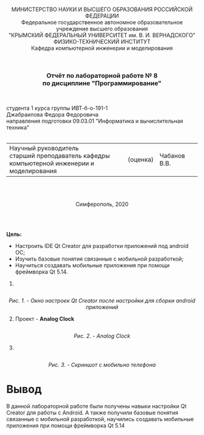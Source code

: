 <p align="center">МИНИСТЕРСТВО НАУКИ  И ВЫСШЕГО ОБРАЗОВАНИЯ РОССИЙСКОЙ ФЕДЕРАЦИИ  <br/>
Федеральное государственное автономное образовательное учреждение высшего образования  <br/>
"КРЫМСКИЙ ФЕДЕРАЛЬНЫЙ УНИВЕРСИТЕТ им. В. И. ВЕРНАДСКОГО"  <br/>
ФИЗИКО-ТЕХНИЧЕСКИЙ ИНСТИТУТ  <br/>
Кафедра компьютерной инженерии и моделирования<br/></p>
<br/>

### <p align="center">Отчёт по лабораторной работе № 8<br/> по дисциплине "Программирование"</p>
<br/>

студента 1 курса группы ИВТ-б-о-191-1 <br/>
Джабраилова Федора Федоровича<br/>
направления подготовки 09.03.01 "Информатика и вычислительная техника"  
<br/>

<table>
<tr><td>Научный руководитель<br/> старший преподаватель кафедры<br/> компьютерной инженерии и моделирования</td>
<td>(оценка)</td>
<td>Чабанов В.В.</td>
</tr>
</table>
<br/><br/>

<p align="center">Симферополь, 2020</p>
<br/><br/>


**Цель:**
- Настроить IDE Qt Creator для разработки приложений под android ОС;
- Изучить базовые понятия связанные с мобильной разработкой;
- Научиться создавать мобильные приложения при помощи фреймворка Qt 5.14.





1. 
<p align="center"><img src="https://github.com/fedyad99/pr/blob/master/lab8/img/1.png?raw=true" alt=""></p>
<p align="center"><i>Рис. 1. - Окно настроек Qt Creator после настройки для сборки android приложений</i></p>

2. Проект - **Analog Clock**
<p align="center"><img src="https://github.com/fedyad99/pr/blob/master/lab8/img/2.png?raw=true" alt=""></p>
<p align="center"><i>Рис. 2. - Analog Clock</i></p>

3. 
<p align="center"><img src="https://github.com/fedyad99/pr/blob/master/lab8/img/3.jpg?raw=true" alt=""></p>
<p align="center"><i>Рис. 3. - Скриншот с мобильно телефона</i></p>

# Вывод
В данной лабораторной работе были получены навыки настройки Qt Creator для работы с Android. А также получили базовые понятия связанные с мобильной разработкой, научились создавать мобильные приложения при помощи фреймворка Qt 5.14
